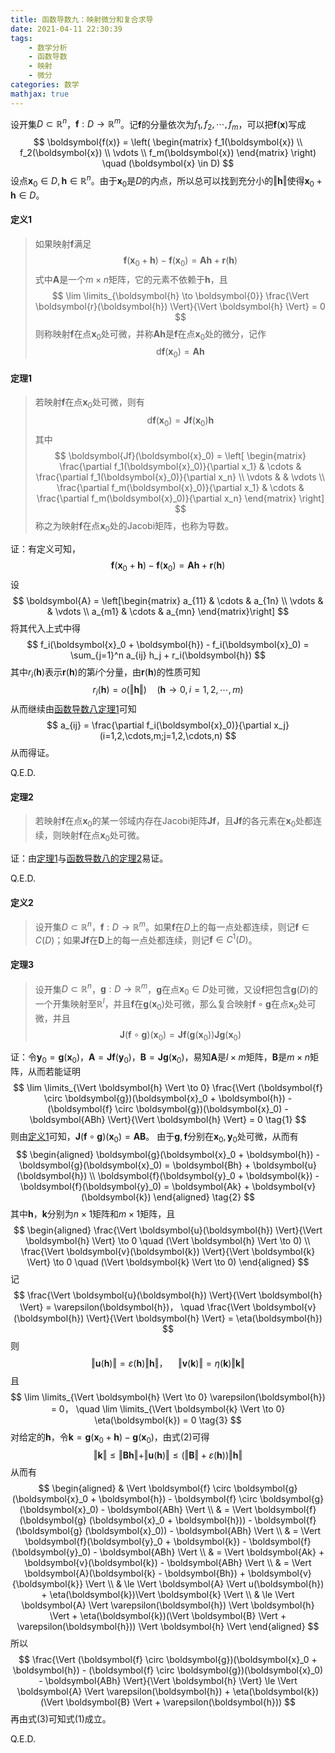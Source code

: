 ```yaml
---
title: 函数导数九：映射微分和复合求导
date: 2021-04-11 22:30:39
tags:
    - 数学分析
    - 函数导数
    - 映射
    - 微分
categories: 数学
mathjax: true
---
```


设开集$D \subset \mathbb{R}^n$，$\boldsymbol{f}: D \to \mathbb{R}^m$。记$\boldsymbol{f}$的分量依次为$f_1,f_2,\cdots,f_m$，可以把$\boldsymbol{f}(\boldsymbol{x})$写成
$$
    \boldsymbol{f(x)} = \left(
        \begin{matrix}
            f_1(\boldsymbol{x}) \\
            f_2(\boldsymbol{x}) \\
            \vdots \\
            f_m(\boldsymbol{x})
        \end{matrix}
    \right) \quad (\boldsymbol{x} \in D)
$$
设点$\boldsymbol{x}_0 \in D, \boldsymbol{h} \in \mathbb{R}^n$。由于$\boldsymbol{x}_0$是$D$的内点，所以总可以找到充分小的$\Vert \boldsymbol{h} \Vert$使得$\boldsymbol{x}_0 + \boldsymbol{h} \in D$。

<!--more-->

#### 定义1
> 如果映射$\boldsymbol{f}$满足
$$
    \boldsymbol{f}(\boldsymbol{x}_0 + \boldsymbol{h}) - \boldsymbol{f}(\boldsymbol{x}_0) = \boldsymbol{Ah} + \boldsymbol{r}(\boldsymbol{h})
$$
式中$\boldsymbol{A}$是一个$m \times n$矩阵，它的元素不依赖于$\boldsymbol{h}$，且
$$
    \lim \limits_{\boldsymbol{h} \to \boldsymbol{0}} \frac{\Vert \boldsymbol{r}(\boldsymbol{h}) \Vert}{\Vert \boldsymbol{h} \Vert} = 0
$$
则称映射$\boldsymbol{f}$在点$\boldsymbol{x}_0$处可微，并称$\boldsymbol{Ah}$是$\boldsymbol{f}$在点$\boldsymbol{x}_0$处的微分，记作
$$
    \mathrm{d}\boldsymbol{f}(\boldsymbol{x}_0) = \boldsymbol{Ah}
$$


#### 定理1
> 若映射$\boldsymbol{f}$在点$\boldsymbol{x}_0$处可微，则有
$$
    \mathrm{d}\boldsymbol{f}(\boldsymbol{x}_0) = \boldsymbol{Jf}(\boldsymbol{x}_0)\boldsymbol{h}
$$
其中
$$
    \boldsymbol{Jf}(\boldsymbol{x}_0) = \left[
        \begin{matrix}
            \frac{\partial f_1(\boldsymbol{x}_0)}{\partial x_1}  & \cdots & \frac{\partial f_1(\boldsymbol{x}_0)}{\partial x_n} \\
            \vdots & & \vdots \\
            \frac{\partial f_m(\boldsymbol{x}_0)}{\partial x_1}  & \cdots & \frac{\partial f_m(\boldsymbol{x}_0)}{\partial x_n}
        \end{matrix}
    \right]
$$
称之为映射$\boldsymbol{f}$在点$\boldsymbol{x}_0$处的Jacobi矩阵，也称为导数。

证：有定义可知，
$$
    \boldsymbol{f}(\boldsymbol{x}_0 + \boldsymbol{h}) - \boldsymbol{f}(\boldsymbol{x}_0) = \boldsymbol{Ah} + \boldsymbol{r}(\boldsymbol{h})
$$
设
$$
    \boldsymbol{A} = \left[\begin{matrix}
        a_{11} & \cdots & a_{1n} \\
        \vdots & & \vdots \\
        a_{m1} & \cdots & a_{mn}
    \end{matrix}\right]
$$
将其代入上式中得
$$
    f_i(\boldsymbol{x}_0 + \boldsymbol{h}) - f_i(\boldsymbol{x}_0) = \sum_{j=1}^n a_{ij} h_j + r_i(\boldsymbol{h})
$$
其中$r_i(\boldsymbol{h})$表示$\boldsymbol{r}(\boldsymbol{h})$的第$i$个分量，由$\boldsymbol{r}(\boldsymbol{h})$的性质可知
$$
    r_i(\boldsymbol{h}) = o(\Vert \boldsymbol{h} \Vert) \quad (\boldsymbol{h} \to 0, i=1,2,\cdots,m)
$$
从而继续由[函数导数八定理1](https://gamersover.github.io/2021/03/31/函数导数8/#定理1)可知
$$
    a_{ij} = \frac{\partial f_i(\boldsymbol{x}_0)}{\partial x_j} (i=1,2,\cdots,m;j=1,2,\cdots,n)
$$
从而得证。

Q.E.D.

#### 定理2
> 若映射$\boldsymbol{f}$在点$\boldsymbol{x}_0$的某一邻域内存在Jacobi矩阵$\boldsymbol{Jf}$，且$\boldsymbol{Jf}$的各元素在$\boldsymbol{x}_0$处都连续，则映射$\boldsymbol{f}$在点$\boldsymbol{x}_0$处可微。

证：由[定理1](#定理1)与[函数导数八的定理2](https://gamersover.github.io/2021/03/31/函数导数8/#定理2)易证。

Q.E.D.

#### 定义2
> 设开集$D \subset \mathbb{R}^n$，$\boldsymbol{f}: D \to \mathbb{R}^m$。如果$\boldsymbol{f}$在$D$上的每一点处都连续，则记$\boldsymbol{f} \in C(D)$；如果$\boldsymbol{Jf}$在$\boldsymbol{D}$上的每一点处都连续，则记$\boldsymbol{f} \in C^1(D)$。

#### 定理3
> 设开集$D \subset \mathbb{R}^n$，$\boldsymbol{g}: D \to \mathbb{R}^m$，$\boldsymbol{g}$在点$\boldsymbol{x}_0 \in D$处可微，又设$\boldsymbol{f}$把包含$\boldsymbol{g}(D)$的一个开集映射至$\mathbb{R}^l$，并且$\boldsymbol{f}$在$\boldsymbol{g}(\boldsymbol{x}_0)$处可微，那么复合映射$\boldsymbol{f} \circ \boldsymbol{g}$在点$\boldsymbol{x}_0$处可微，并且
$$
    \boldsymbol{J}(\boldsymbol{f}\circ \boldsymbol{g})(\boldsymbol{x}_0) = \boldsymbol{Jf}(\boldsymbol{g}(\boldsymbol{x}_0)) \boldsymbol{Jg}(\boldsymbol{x}_0)
$$

证：令$\boldsymbol{y}_0 = \boldsymbol{g}(\boldsymbol{x}_0)$，$\boldsymbol{A} = \boldsymbol{Jf}(\boldsymbol{y}_0)，\boldsymbol{B} = \boldsymbol{Jg}(\boldsymbol{x}_0)$，易知$\boldsymbol{A}$是$l\times m$矩阵，$\boldsymbol{B}$是$m \times n$矩阵，从而若能证明
$$
    \lim \limits_{\Vert \boldsymbol{h} \Vert \to 0} \frac{\Vert (\boldsymbol{f} \circ \boldsymbol{g})(\boldsymbol{x}_0 + \boldsymbol{h}) - (\boldsymbol{f} \circ \boldsymbol{g})(\boldsymbol{x}_0) - \boldsymbol{ABh} \Vert}{\Vert \boldsymbol{h} \Vert} = 0 \tag{1}
$$
则由[定义1](#定义1)可知，$\boldsymbol{J}(\boldsymbol{f}\circ \boldsymbol{g})(\boldsymbol{x}_0) = \boldsymbol{AB}$。
由于$\boldsymbol{g},\boldsymbol{f}$分别在$\boldsymbol{x}_0,\boldsymbol{y}_0$处可微，从而有
$$
    \begin{aligned}
    \boldsymbol{g}(\boldsymbol{x}_0 + \boldsymbol{h}) - \boldsymbol{g}(\boldsymbol{x}_0) = \boldsymbol{Bh} + \boldsymbol{u}(\boldsymbol{h}) \\
    \boldsymbol{f}(\boldsymbol{y}_0 + \boldsymbol{k}) - \boldsymbol{f}(\boldsymbol{y}_0) = \boldsymbol{Ak} + \boldsymbol{v}(\boldsymbol{k})
    \end{aligned} \tag{2}
$$
其中$\boldsymbol{h}，\boldsymbol{k}$分别为$n \times 1$矩阵和$m \times 1$矩阵，且
$$
    \begin{aligned}
        \frac{\Vert \boldsymbol{u}(\boldsymbol{h}) \Vert}{\Vert \boldsymbol{h} \Vert} \to 0 \quad (\Vert \boldsymbol{h} \Vert \to 0) \\
        \frac{\Vert \boldsymbol{v}(\boldsymbol{k}) \Vert}{\Vert \boldsymbol{k} \Vert} \to 0 \quad (\Vert \boldsymbol{k} \Vert \to 0)
    \end{aligned}
$$
记
$$
    \frac{\Vert \boldsymbol{u}(\boldsymbol{h}) \Vert}{\Vert \boldsymbol{h} \Vert} = \varepsilon(\boldsymbol{h})， \quad \frac{\Vert \boldsymbol{v}(\boldsymbol{h}) \Vert}{\Vert \boldsymbol{h} \Vert} = \eta(\boldsymbol{h})
$$
则
$$
    \Vert \boldsymbol{u}(\boldsymbol{h}) \Vert = \varepsilon(\boldsymbol{h}) \Vert \boldsymbol{h} \Vert， \quad \Vert \boldsymbol{v}(\boldsymbol{k}) \Vert = \eta(\boldsymbol{k}) \Vert \boldsymbol{k} \Vert
$$
且
$$
    \lim \limits_{\Vert \boldsymbol{h} \Vert \to 0} \varepsilon(\boldsymbol{h}) = 0， \quad \lim \limits_{\Vert \boldsymbol{k} \Vert \to 0} \eta(\boldsymbol{k}) = 0 \tag{3}
$$
对给定的$\boldsymbol{h}$，令$\boldsymbol{k} = \boldsymbol{g}(\boldsymbol{x}_0 + \boldsymbol{h}) - \boldsymbol{g}(\boldsymbol{x}_0)$，由式(2)可得
$$
    \Vert \boldsymbol{k} \Vert \le \Vert \boldsymbol{Bh} \Vert + \Vert \boldsymbol{u}(\boldsymbol{h})\Vert \le (\Vert \boldsymbol{B} \Vert + \varepsilon(\boldsymbol{h})) \Vert \boldsymbol{h} \Vert
$$
从而有
$$
    \begin{aligned}
        & \Vert \boldsymbol{f} \circ \boldsymbol{g} (\boldsymbol{x}_0 + \boldsymbol{h}) - \boldsymbol{f} \circ \boldsymbol{g} (\boldsymbol{x}_0) - \boldsymbol{ABh} \Vert \\
        & = \Vert \boldsymbol{f}(\boldsymbol{g} (\boldsymbol{x}_0 + \boldsymbol{h})) - \boldsymbol{f}(\boldsymbol{g} (\boldsymbol{x}_0)) - \boldsymbol{ABh} \Vert \\
        & = \Vert \boldsymbol{f}(\boldsymbol{y}_0 + \boldsymbol{k}) - \boldsymbol{f}(\boldsymbol{y}_0) - \boldsymbol{ABh} \Vert \\
        & = \Vert \boldsymbol{Ak} + \boldsymbol{v}(\boldsymbol{k}) - \boldsymbol{ABh} \Vert \\
        & = \Vert \boldsymbol{A}(\boldsymbol{k} - \boldsymbol{Bh}) + \boldsymbol{v}{\boldsymbol{k}} \Vert \\
        & \le \Vert \boldsymbol{A} \Vert u(\boldsymbol{h}) + \eta(\boldsymbol{k})\Vert \boldsymbol{k} \Vert \\
        & \le \Vert \boldsymbol{A} \Vert \varepsilon(\boldsymbol{h}) \Vert \boldsymbol{h} \Vert + \eta(\boldsymbol{k})(\Vert \boldsymbol{B} \Vert + \varepsilon(\boldsymbol{h})) \Vert \boldsymbol{h} \Vert
    \end{aligned}
$$
所以
$$
    \frac{\Vert (\boldsymbol{f} \circ \boldsymbol{g})(\boldsymbol{x}_0 + \boldsymbol{h}) - (\boldsymbol{f} \circ \boldsymbol{g})(\boldsymbol{x}_0) - \boldsymbol{ABh} \Vert}{\Vert \boldsymbol{h} \Vert} \le \Vert \boldsymbol{A} \Vert \varepsilon(\boldsymbol{h}) + \eta(\boldsymbol{k})(\Vert \boldsymbol{B} \Vert + \varepsilon(\boldsymbol{h}))
$$
再由式(3)可知式(1)成立。

Q.E.D.